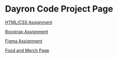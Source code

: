 # Dayron Code Project Page
<a href="https://dcholloway.github.io/WEBT-2310/Buisness Website/index.html">HTML/CSS Assignment</a>

<a href="https://dcholloway.github.io/WEBT-2310/Bootstrap/index.html">Boostrap Assignment</a>

<a href="https://dcholloway.github.io/WEBT-2310/Figma Website/index.html">Figma Assignment</a>

<a href="https://dcholloway.github.io/WEBT-2310/Final merch and food page/Food.html">Food and Merch Page</a>
